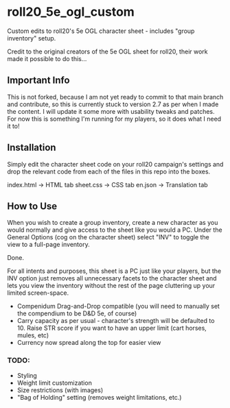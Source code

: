 # roll20_5e_ogl_custom
Custom edits to roll20's 5e OGL character sheet - includes "group inventory" setup.

Credit to the original creators of the 5e OGL sheet for roll20, their work made it possible to do this...

## Important Info
This is not forked, because I am not yet ready to commit to that main branch and contribute, so this is currently stuck to version 2.7 as per when I made the content. I will update it some more with usability tweaks and patches. For now this is something I'm running for my players, so it does what I need it to!

## Installation
Simply edit the character sheet code on your roll20 campaign's settings and drop the relevant code from each of the files in this repo into the boxes.

index.html -> HTML tab
sheet.css -> CSS tab
en.json -> Translation tab

## How to Use
When you wish to create a group inventory, create a new character as you would normally and give access to the sheet like you would a PC. Under the General Options (cog on the character sheet) select "INV" to toggle the view to a full-page inventory.

Done.

For all intents and purposes, this sheet is a PC just like your players, but the INV option just removes all unnecessary facets to the character sheet and lets you view the inventory without the rest of the page cluttering up your limited screen-space.

* Compenidum Drag-and-Drop compatible (you will need to manually set the compendium to be D&D 5e, of course)
* Carry capacity as per usual - character's strength will be defaulted to 10. Raise STR score if you want to have an upper limit (cart horses, mules, etc)
* Currency now spread along the top for easier view

### TODO:
* Styling
* Weight limit customization
* Size restrictions (with images)
* "Bag of Holding" setting (removes weight limitations, etc.)